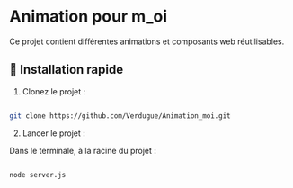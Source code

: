 # Animation pour m_oi

Ce projet contient différentes animations et composants web réutilisables.

## 🚀 Installation rapide

1. Clonez le projet :
```bash

git clone https://github.com/Verdugue/Animation_moi.git

```

2. Lancer le projet : 

Dans le terminale, à la racine du projet : 

```bash

node server.js

```

